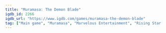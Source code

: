 ```yaml
---
title: "Muramasa: The Demon Blade"
igdb_id: 2266
igdb_url: "https://www.igdb.com/games/muramasa-the-demon-blade"
tag: ["Main game", "Muramasa", "Marvelous Entertainment", "Rising Star Games", "Ignition Entertainment", "Vanillaware", "Role-playing (RPG)", "Hack and slash/Beat 'em up", "Adventure", "Single player", "Side view", "Action", "Fantasy", "Historical"]
---
```

